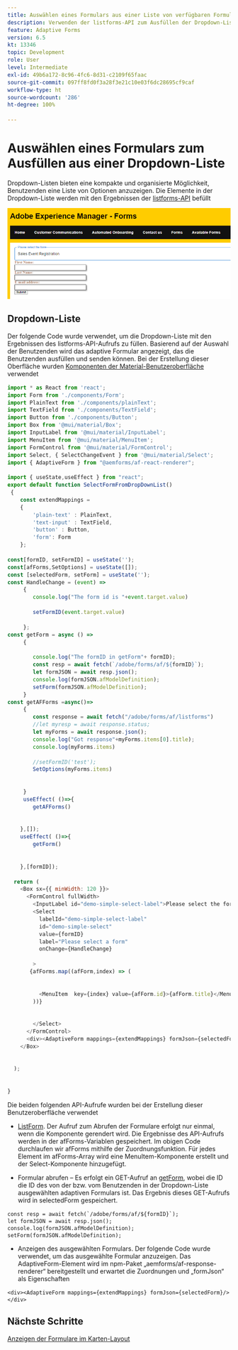 ```yaml
---
title: Auswählen eines Formulars aus einer Liste von verfügbaren Formularen
description: Verwenden der listforms-API zum Ausfüllen der Dropdown-Liste
feature: Adaptive Forms
version: 6.5
kt: 13346
topic: Development
role: User
level: Intermediate
exl-id: 49b6a172-8c96-4fc6-8d31-c2109f65faac
source-git-commit: 097ff8fd0f3a28f3e21c10e03f6dc28695cf9caf
workflow-type: ht
source-wordcount: '286'
ht-degree: 100%

---
```


# Auswählen eines Formulars zum Ausfüllen aus einer Dropdown-Liste

Dropdown-Listen bieten eine kompakte und organisierte Möglichkeit, Benutzenden eine Liste von Optionen anzuzeigen. Die Elemente in der Dropdown-Liste werden mit den Ergebnissen der [listforms-API](https://opensource.adobe.com/aem-forms-af-runtime/api/#tag/List-Forms/operation/listForms) befüllt

![Kartenansicht](./assets/forms-drop-down.png)

## Dropdown-Liste

Der folgende Code wurde verwendet, um die Dropdown-Liste mit den Ergebnissen des listforms-API-Aufrufs zu füllen. Basierend auf der Auswahl der Benutzenden wird das adaptive Formular angezeigt, das die Benutzenden ausfüllen und senden können. Bei der Erstellung dieser Oberfläche wurden [Komponenten der Material-Benutzeroberfläche](https://mui.com/) verwendet

```javascript
import * as React from 'react';
import Form from './components/Form';
import PlainText from './components/plainText';
import TextField from './components/TextField';
import Button from './components/Button';
import Box from '@mui/material/Box';
import InputLabel from '@mui/material/InputLabel';
import MenuItem from '@mui/material/MenuItem';
import FormControl from '@mui/material/FormControl';
import Select, { SelectChangeEvent } from '@mui/material/Select';
import { AdaptiveForm } from "@aemforms/af-react-renderer";

import { useState,useEffect } from "react";
export default function SelectFormFromDropDownList()
 {
    const extendMappings =
    {
        'plain-text' : PlainText,
        'text-input' : TextField,
        'button' : Button,
        'form': Form
    };

const[formID, setFormID] = useState('');
const[afForms,SetOptions] = useState([]);
const [selectedForm, setForm] = useState('');
const HandleChange = (event) =>
     {
        console.log("The form id is "+event.target.value) 
    
        setFormID(event.target.value)
        
     };
const getForm = async () =>
     {
        
        console.log("The formID in getForm"+ formID);
        const resp = await fetch(`/adobe/forms/af/${formID}`);
        let formJSON = await resp.json();
        console.log(formJSON.afModelDefinition);
        setForm(formJSON.afModelDefinition);
     }
const getAFForms =async()=>
     {
        const response = await fetch("/adobe/forms/af/listforms")
        //let myresp = await response.status;
        let myForms = await response.json();
        console.log("Got response"+myForms.items[0].title);
        console.log(myForms.items)
        
        //setFormID('test');
        SetOptions(myForms.items)

        
     }
     useEffect( ()=>{
        getAFForms()
        

    },[]);
    useEffect( ()=>{
        getForm()
        

    },[formID]);

  return (
    <Box sx={{ minWidth: 120 }}>
      <FormControl fullWidth>
        <InputLabel id="demo-simple-select-label">Please select the form</InputLabel>
        <Select
          labelId="demo-simple-select-label"
          id="demo-simple-select"
          value={formID}
          label="Please select a form"
          onChange={HandleChange}
          
        >
       {afForms.map((afForm,index) => (
    
        
          <MenuItem  key={index} value={afForm.id}>{afForm.title}</MenuItem>
        ))}
        
       
        </Select>
      </FormControl>
      <div><AdaptiveForm mappings={extendMappings} formJson={selectedForm}/></div>
    </Box>
    

  );
  

}
```

Die beiden folgenden API-Aufrufe wurden bei der Erstellung dieser Benutzeroberfläche verwendet

* [ListForm](https://opensource.adobe.com/aem-forms-af-runtime/api/#tag/List-Forms/operation/listForms). Der Aufruf zum Abrufen der Formulare erfolgt nur einmal, wenn die Komponente gerendert wird. Die Ergebnisse des API-Aufrufs werden in der afForms-Variablen gespeichert.
Im obigen Code durchlaufen wir afForms mithilfe der Zuordnungsfunktion. Für jedes Element im afForms-Array wird eine MenuItem-Komponente erstellt und der Select-Komponente hinzugefügt.

* Formular abrufen – Es erfolgt ein GET-Aufruf an [getForm](https://opensource.adobe.com/aem-forms-af-runtime/api/#tag/Get-Form-Definition), wobei die ID die ID des von der bzw. vom Benutzenden in der Dropdown-Liste ausgewählten adaptiven Formulars ist. Das Ergebnis dieses GET-Aufrufs wird in selectedForm gespeichert.

```
const resp = await fetch(`/adobe/forms/af/${formID}`);
let formJSON = await resp.json();
console.log(formJSON.afModelDefinition);
setForm(formJSON.afModelDefinition);
```

* Anzeigen des ausgewählten Formulars. Der folgende Code wurde verwendet, um das ausgewählte Formular anzuzeigen. Das AdaptiveForm-Element wird im npm-Paket „aemforms/af-response-renderer“ bereitgestellt und erwartet die Zuordnungen und „formJson“ als Eigenschaften

```
<div><AdaptiveForm mappings={extendMappings} formJson={selectedForm}/></div>
```

## Nächste Schritte

[Anzeigen der Formulare im Karten-Layout](./display-forms-card-view.md)
